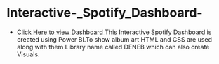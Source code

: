 # Interactive-_Spotify_Dashboard-
- <a href="https://www.novypro.com/project/interactive-spotify-analysis-power-bi-">Click Here to view Dashboard </a>
This Interactive Spotify Dashboard is  created  using  Power BI.To show album art HTML and  CSS are used along with them Library name called DENEB which can also create Visuals.
